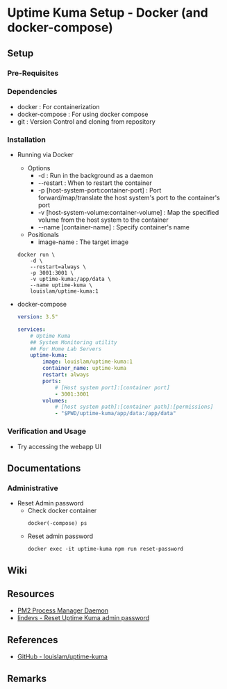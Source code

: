 # Uptime Kuma Setup - Docker (and docker-compose)


## Setup
### Pre-Requisites
### Dependencies
+ docker : For containerization
+ docker-compose : For using docker compose
+ git : Version Control and cloning from repository

### Installation
- Running via Docker
    - Options
        + -d : Run in the background as a daemon
        + --restart : When to restart the container
        + -p [host-system-port:container-port] : Port forward/map/translate the host system's port to the container's port
        + -v [host-system-volume:container-volume] : Map the specified volume from the host system to the container
        + --name [container-name] : Specify container's name
    - Positionals
        + image-name : The target image
    ```console
    docker run \
        -d \
        --restart=always \
        -p 3001:3001 \
        -v uptime-kuma:/app/data \
        --name uptime-kuma \
        louislam/uptime-kuma:1
    ```

- docker-compose
    ```yaml
    version: 3.5"

    services:
        # Uptime Kuma
        ## System Monitoring utility
        ## For Home Lab Servers
        uptime-kuma:
            image: louislam/uptime-kuma:1
            container_name: uptime-kuma
            restart: always
            ports:
                # [Host system port]:[container port]
                - 3001:3001
            volumes:
                # [host system path]:[container path]:[permissions]
                - "$PWD/uptime-kuma/app/data:/app/data"
    ```

### Verification and Usage
- Try accessing the webapp UI

## Documentations
### Administrative
- Reset Admin password
    - Check docker container
        ```console
        docker(-compose) ps
        ```
    - Reset admin password
        ```console
        docker exec -it uptime-kuma npm run reset-password
        ```

## Wiki

## Resources
+ [PM2 Process Manager Daemon](https://pm2.keymetrics.io/)
+ [lindevs - Reset Uptime Kuma admin password](https://lindevs.com/reset-uptime-kuma-admin-password-in-linux/)

## References
+ [GitHub - louislam/uptime-kuma](https://github.com/louislam/uptime-kuma)

## Remarks
